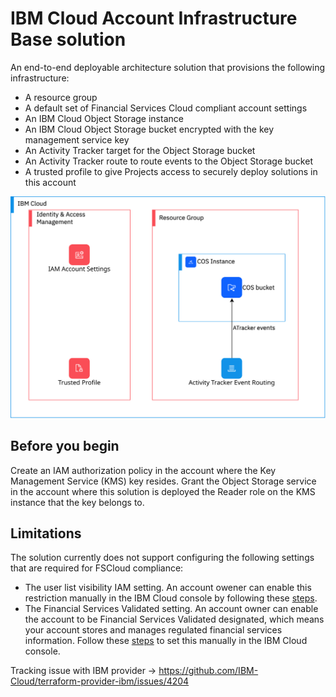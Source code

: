 # IBM Cloud Account Infrastructure Base solution

An end-to-end deployable architecture solution that provisions the following infrastructure:
- A resource group
- A default set of Financial Services Cloud compliant account settings
- An IBM Cloud Object Storage instance
- An IBM Cloud Object Storage bucket encrypted with the key management service key
- An Activity Tracker target for the Object Storage bucket
- An Activity Tracker route to route events to the Object Storage bucket
- A trusted profile to give Projects access to securely deploy solutions in this account

![account-infrastructure-base](https://raw.githubusercontent.com/terraform-ibm-modules/terraform-ibm-account-infrastructure-base/main/reference-architectures/base-account-enterprise.svg)

## Before you begin
Create an IAM authorization policy in the account where the Key Management Service (KMS) key resides. Grant the Object Storage service in the account where this solution is deployed the Reader role on the KMS instance that the key belongs to.


## Limitations
The solution currently does not support configuring the following settings that are required for FSCloud compliance:
- The user list visibility IAM setting. An account owener can enable this restriction manually in the IBM Cloud console by following these [steps](https://cloud.ibm.com/docs/account?topic=account-iam-user-setting).
- The Financial Services Validated setting. An account owner can enable the account to be Financial Services Validated designated, which means your account stores and manages regulated financial services information. Follow these [steps](https://cloud.ibm.com/docs/account?topic=account-enabling-fs-validated) to set this manually in the IBM Cloud console.

Tracking issue with IBM provider -> https://github.com/IBM-Cloud/terraform-provider-ibm/issues/4204
